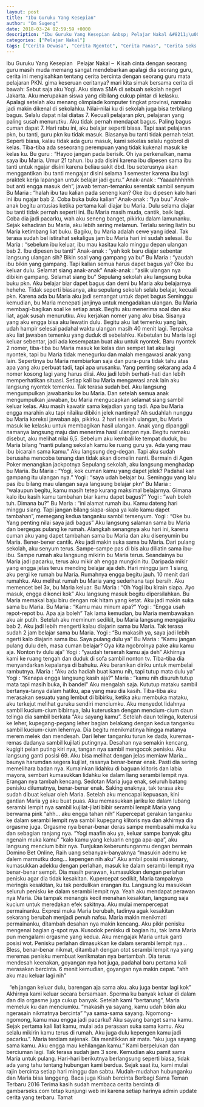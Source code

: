 ```yaml
---
layout: post
title: "Ibu Guruku Yang Kesepian"
author: "Om Sugeng"
date: 2018-03-24 02:59:59 +0000
description: "Ibu Guruku Yang Kesepian &nbsp; Pelajar Nakal &#8211;\u00a0\u00a0Kisah cinta dengan seorang guru masih muda memang sangat mendebarkan apalagi dia seorang guru, cerita ini mengisahkan tentang cerita bercinta de..."
categories: ["Pelajar Nakal"]
tags: ["Cerita Dewasa", "Cerita Ngentot", "Cerita Panas", "Cerita Seks Pelajar", "Kumpulan Cerita Dewasa"]
---
```



Ibu Guruku Yang Kesepian
&nbsp;
Pelajar Nakal &#8211;  Kisah cinta dengan seorang guru masih muda memang sangat mendebarkan apalagi dia seorang guru, cerita ini mengisahkan tentang cerita bercinta dengan seorang guru mata pelajaran PKN. gima keseruan ceritanya? mari kita simak bersama cerita di bawah: Sebut saja aku Yogi. Aku siswa SMA di sebuah sekolah negeri Jakarta. Aku merupakan siswa yang dibilang cukup pintar di kelasku. Apalagi setelah aku menang olimpiade komputer tingkat provinsi, namaku jadi makin dikenal di sekolahku. Nilai-nilai ku di sekolah juga bisa terbilang bagus. Selalu dapat nilai diatas 7. Kecuali pelajaran pkn, pelajaran yang paling susah menurutku. Aku tidak pernah mendapat bagus. Paling bagus cuman dapat 7. Hari rabu ini, aku belajar seperti biasa. Tapi saat pelajaran pkn, bu tanti, guru pkn ku tidak masuk. Biasanya bu tanti tidak pernah telat. Seperti biasa, kalau tidak ada guru masuk, kami sekelas selalu ngobrol di kelas. Tiba-tiba ada seseorang perempuan yang tidak kukenal masuk ke kelas ku.
Bu guru : “Hayoo jangan pada berisik. Oh iya perkenalkan, nama saya ibu Maria. Umur 21 tahun. Ibu ada disini karena ibu dipesen sama ibu tanti untuk ngajar disini karena beliau sakit dbd. Ibu seterusnya akan menggantikan ibu tanti mengajar disini selama 1 semester karena ibu lagi praktek kerja lapangan untuk belajar jadi guru.”
Anak-anak : “Yaaaahhhhhh but anti engga masuk deh”, jawab teman-temanku serentak sambil senyum
Bu Maria : “halah ibu tau kalian pada seneng kan? Oke ibu dipesen kalo hari ini ibu ngajar bab 2. Coba buka buku kalian”
Anak-anak : “Iya buu”
Anak-anak begitu antusias ketika pertama kali diajar bu Maria. Dulu selama diajar bu tanti tidak pernah seperti ini. Bu Maria masih muda, cantik, baik lagi. Coba dia jadi pacarku, wah aku seneng banget, pikirku dalam lamunanku. Sejak kehadiran bu Maria, aku lebih sering melamun. Terlalu sering liatin bu Maria ketimbang liat buku. Bagiku, bu Maria adalah cewe yang ideal. Tak terasa sudah bel istirahat sekaligus jam bu Maria hari ini sudah selesai.
Bu Maria : “sebelum ibu keluar, ibu mau kasitau kalo minggu depan ulangan bab 2. Ibu dipesen bu tanti”
Anak-anak : “yah kok baru diajar sebentar langsung ulangan sih? Bikin soal yang gampang ya bu”
Bu Maria : “yaudah ibu bikin yang gampang. Tapi kalian semua harus dapet bagus ya? Oke ibu keluar dulu. Selamat siang anak-anak”
Anak-anak : “asiik ulangan nya dibikin gampang. Selamat siang bu”
Sepulang sekolah aku langsung buka buku pkn. Aku belajar biar dapet bagus dan demi bu Maria aku belajarnya hehehe. Tidak seperti biasanya, aku sepulang sekolah selalu belajar, kecuali pkn. Karena ada bu Maria aku jadi semangat untuk dapet bagus
Seminggu kemudian, bu Maria menepati janjinya untuk mengadakan ulangan. Bu Maria membagi-bagikan soal ke setiap anak. Begitu aku menerima soal dan aku liat, agak susah menurutku. Aku kerjakan nomer yang aku bisa. Sisanya yang aku engga bisa aku lewatin dulu. Begitu aku liat temenku yang lain, udah hampir selesai padahal waktu ulangan masih 40 menit lagi. Terpaksa aku liat jawaban temenku yang duduk di sebelahku. Kebetulan bu Maria lagi keluar sebentar, jadi ada kesempatan buat aku untuk nyontek. Baru nyontek 2 nomer, tiba-tiba bu Maria masuk ke kelas dan sempet liat aku lagi nyontek, tapi bu Maria tidak menegurku dan malah mengawasi anak yang lain. Sepertinya bu Maria membiarkan saja dan pura-pura tidak tahu atas apa yang aku perbuat tadi, tapi apa urusanku. Yang penting sekarang ada 4 nomer kosong lagi yang harus diisi. Aku jadi lebih berhati-hati dan lebih memperhatikan situasi. Setiap kali bu Maria mengawasi anak lain aku langsung nyontek temenku. Tak terasa sudah bel. Aku langsung mengumpulkan jawabanku ke bu Maria. Dan setelah semua anak mengumpulkan jawaban, bu Maria mengucapkan selamat siang sambil keluar kelas.
Aku masih kawatir sama kejadian yang tadi. Apa bu Maria engga marahin aku tapi nilaiku dibikin jelek nantinya? Ah sudahlah nunggu bu Maria koreksi jawaban aja, pikirku. 2 hari setelah ulangan, bu Maria masuk ke kelasku untuk membagikan hasil ulangan. Anak yang dipanggil namanya langsung maju dan menerima hasil ulangan nya. Begitu namaku disebut, aku melihat nilai 6,5. Sebelum aku kembali ke tempat duduk, bu Maria bilang “nanti pulang sekolah kamu ke ruang guru ya. Ada yang mau ibu bicarain sama kamu.” Aku langsung deg-degan. Tapi aku sudah berusaha mencoba tenang dan tidak akan diomelin nanti. Bermain di Agen Poker menangkan jackpotnya
Sepulang sekolah, aku langsung menghadap bu Maria.
Bu Maria : “Yogi, kok cuman kamu yang dapet jelek? Padahal kan gampang itu ulangan nya.”
Yogi : “saya udah belajar bu. Seminggu yang lalu pas ibu bilang mau ulangan saya langsung belajar pkn”
Bu Maria : “walaupun begitu, kamu masih tetep kurang maksimal belajarnya. Gimana kalo ibu kasih kamu tambahan biar kamu dapet bagus?”
Yogi : “wah boleh tuh. Dimana bu?”
Bu Maria : “ini alamat rumah ibu. Kamu dateng hari minggu siang. Tapi jangan bilang siapa-siapa ya kalo kamu dapet tambahan”, memegang kedua tanganku sambil tersenyum.
Yogi : “Oke bu. Yang penting nilai saya jadi bagus”
Aku langsung salaman sama bu Maria dan bergegas pulang ke rumah. Alangkah senangnya aku hari ini, karena cuman aku yang dapet tambahan sama bu Maria dan aku disenyumin bu Maria. Bener-bener cantik. Aku jadi makin suka sama bu Maria. Dari pulang sekolah, aku senyum terus. Sampe-sampe pas di bis aku diliatin sama ibu-ibu. Sampe rumah aku langsung mikirin bu Maria terus. Seandainya bu Maria jadi pacarku, terus aku mikir ah engga mungkin itu. Daripada mikir yang engga jelas terus mending belajar aja deh.
Hari minggu jam 1 siang, aku pergi ke rumah bu Maria. Rumahnya engga begitu jauh. 10 menit dari rumahku. Aku melihat rumah bu Maria yang sederhana tapi bersih. Aku memencet bel 3x, bu Maria keluar.
Bu Maria : “Oh Yogi ibu kirain siapa. Ayo masuk, engga dikonci kok”
Aku langsung masuk begitu dipersilahkan. Bu Maria memakai baju biru dengan rok hitam yang ketat. Aku jadi makin suka sama bu Maria.
Bu Maria : “Kamu mau minum apa?”
Yogi : “Engga usah repot-repot bu. Apa aja boleh”
Tak lama kemudian, bu Maria membawakan aku air putih. Setelah aku meminum sedikit, bu Maria langsung mengajariku bab 2. Aku jadi lebih mengerti kalau diajarin sama bu Maria. Tak terasa sudah 2 jam belajar sama bu Maria.
Yogi : “Bu makasih ya, saya jadi lebih ngerti kalo diajarin sama ibu. Saya pulang dulu ya”
Bu Maria : “Kamu jangan pulang dulu deh, masa cuman belajar? Oya kita ngobrolnya pake aku kamu aja. Nonton tv dulu aja”
Yogi : “yaudah terserah kamu aja deh”
Akhirnya kami ke ruang tengah dan duduk di sofa sambil nonton tv. Tiba-tiba dia menyandarkan kepalanya di bahuku. Aku beranikan diriku untuk membelai rambutnya.
Maria : “Aku ada hadiah buat kamu nih, tapi tutup mata dulu ya”
Yogi : “Kenapa engga langsung kasih aja?”
Maria : “kamu nih disuruh tutup mata tapi masih buka, ih bandel”
Aku mengalah saja. Kututup mataku sambil bertanya-tanya dalam hatiku, apa yang mau dia kasih. Tiba-tiba aku merasakan sesuatu yang lembut di bibirku, ketika aku membuka mataku, aku terkejut melihat guruku sendiri menciumku. Aku menyedot lidahnya sambil kucium-cium bibirnya, lalu kuteruskan dengan mencium-cium daun telinga dia sambil berkata “Aku sayang kamu”. Setelah daun telinga, kuterusi ke leher, kupegang-pegang leher bagian belakang dengan kedua tanganku sambil kucium-cium lehernya. Dia begitu menikmatinya hingga matanya merem melek dan mendesah. Dari leher tanganku turun ke dada, kuremas-remas dadanya sambil kujilati putingnya. Desahan nya semakin kencang, kugigit pelan puting kiri nya, tangan nya sambil mengocok penisku. Aku langsung ganti posisi 69. Aku bisa melihat dengan jelas memiaw Maria… baunya harumdan segera kujilat, rasanya benar-benar enak. Pasti dia sering memelihara badan nya. Kumainkan lidahku di baguan klitoris dan labia mayora, sembari kumasukkan lidahku ke dalam liang serambi lempit nya. Erangan nya tambah kencang. Sedotan Maria juga enak, seluruh batang penisku dilumatnya, benar-benar enak. Saking enaknya, tak terasa aku sudah dibuat keluar oleh Maria. Setelah aku mencapai kepuasan, kini gantian Maria yg aku buat puas. Aku memasukkan jariku ke dalam lubang serambi lempit nya sambil kujilat-jilati bibir serambi lempit Maria yang berwarna pink
“ahh… aku engga tahan nih”
Kupercepat gerakan tanganku ke dalam serambi lempit nya sambil kupegang klitoris nya dan akhirnya dia orgasme juga. Orgasme nya benar-benar deras sampe membasahi muka ku dan sebagian ranjang nya.
“Yogi maafin aku ya, keluar sampe banyak gitu ngenain muka kamu”
“kalo kamu yang keluarin engga apa-apa”, aku langsung mencium bibir nya. Tunjukan keberuntunganmu dengan bermain Domino Bet Online, Raih uang sebanyak-banyaknya
“masukin ademu ke dalem marmutku dong… kepengen nih aku”
Aku ambil posisi missionary, kumasukkan adekku dengan perlahan, masuk ke dalam serambi lempit nya benar-benar sempit. Dia masih perawan, kumasukkan dengan perlahan penisku agar dia tidak kesakitan. Kupercepat sedikit, Maria tampaknya meringis kesakitan, ku tak perdulikan erangan itu. Langsung ku masukkan seluruh penisku ke dalam serambi lempit nya. Yeah aku mendapat perawan nya Maria. Dia tampak menangis kecil menahan kesakitan, langsung saja kucium untuk meredakan efek sakitnya. Aku mulai mempercepat permainanku. Expresi muka Maria berubah, tadinya agak kesakitan sekarang berubah menjadi penuh nafsu. Maria makin menikmati permainanku, ditambah desahan nya makin kencang. Aku pikir penisku mengenai bagian g-spot nya. Kusodok penisku di bagian itu, tak lama Maria pun mengalami orgasme yang kedua. Aku mengajak Maria untuk ganti posisi wot. Penisku perlahan dimasukkan ke dalam serambi lempit nya… Bless, benar-benar nikmat, ditambah dengan otot serambi lempit nya yang meremas penisku membuat kenikmatan nya bertambah. Dia terus mendesah keenakan, goyangan nya hot juga, padahal baru pertama kali merasakan bercinta. 6 menit kemudian, goyangan nya makin cepat. “ahh aku mau keluar lagi nih”
&nbsp;

&nbsp;
“eh jangan keluar dulu, barengan aja sama aku. aku juga bentar lagi kok”
Akhirnya kami keluar secara bersamaan. Sperma ku banyak keluar di dalam dan dia orgasme juga cukup banyak. Setelah kami “bertarung”, Maria memeluk ku dan menciumku. “makasih ya sayang, kamu udah bikin aku ngerasain nikmatnya bercinta”
“ya sama-sama sayang. Ngomong-ngomong, kamu mau engga jadi pacarku? Aku sayang banget sama kamu. Sejak pertama kali liat kamu, mulai ada perasaan suka sama kamu. Aku selalu mikirin kamu terus di rumah. Aku juga dulu kepengen kamu jadi pacarku.”. Maria terdiam sejenak. Dia menitikkan air mata.
“aku juga sayang sama kamu. Aku engga mau kehilangan kamu.”
Kami berpelukan dan berciuman lagi. Tak terasa sudah jam 3 sore. Kemudian aku pamit sama Maria untuk pulang.
Hari-hari berikutnya berlangsung seperti biasa, tidak ada yang tahu tentang hubungan kami berdua. Sejak saat itu, kami mulai rajin bercinta setiap hari minggu dan sabtu. Mudah-mudahan hubunganku dan Maria bisa langgeng. Baca juga Kisah bercinta Berbagi Sama Teman Terbaru 2016 Terima kasih sudah membaca cerita bercinta di gambarseks.com tetap kunjungi web ini karena setiap harinya admin update cerita yang terbaru.
Tamat
